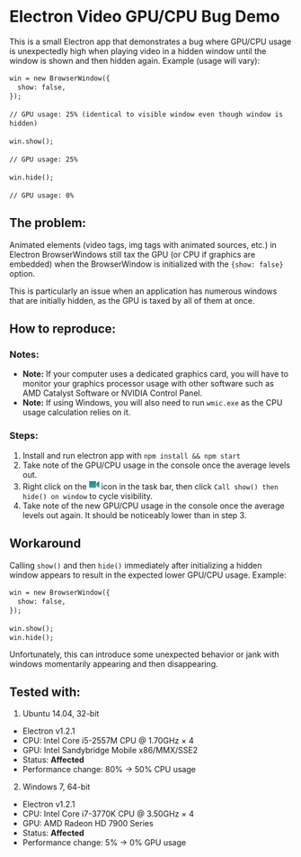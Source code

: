 # Electron Video GPU/CPU Bug Demo

This is a small Electron app that demonstrates a bug where GPU/CPU usage is unexpectedly high when playing video in a hidden window until the window is shown and then hidden again. Example (usage will vary):

```node
win = new BrowserWindow({
  show: false,
});

// GPU usage: 25% (identical to visible window even though window is hidden)

win.show();

// GPU usage: 25%

win.hide();

// GPU usage: 0%
```


## The problem:

Animated elements (video tags, img tags with animated sources, etc.) in Electron BrowserWindows still tax the GPU (or CPU if graphics are embedded) when the BrowserWindow is initialized with the `{show: false}` option.

This is particularly an issue when an application has numerous windows that are initially hidden, as the GPU is taxed by all of them at once.


## How to reproduce:

### Notes:

* **Note:** If your computer uses a dedicated graphics card, you will have to monitor your graphics processor usage with other software such as AMD Catalyst Software or NVIDIA Control Panel.
* **Note:** If using Windows, you will also need to run `wmic.exe` as the CPU usage calculation relies on it.

### Steps:

1. Install and run electron app with `npm install && npm start`
2. Take note of the GPU/CPU usage in the console once the average levels out.
3. Right click on the ![Icon](/assets/Icon_Video_tiny.png) icon in the task bar, then click `Call show() then hide() on window` to cycle visibility.
4. Take note of the new GPU/CPU usage in the console once the average levels out again. It should be noticeably lower than in step 3.


## Workaround

Calling `show()` and then `hide()` immediately after initializing a hidden window appears to result in the expected lower GPU/CPU usage.  Example:

```node
win = new BrowserWindow({
  show: false,
});

win.show();
win.hide();
```

Unfortunately, this can introduce some unexpected behavior or jank with windows momentarily appearing and then disappearing.


## Tested with:

1. Ubuntu 14.04, 32-bit
  * Electron v1.2.1
  * CPU: Intel Core i5-2557M CPU @ 1.70GHz × 4
  * GPU: Intel Sandybridge Mobile x86/MMX/SSE2
  * Status: **Affected**
  * Performance change: 80% -> 50% CPU usage

2. Windows 7, 64-bit
  * Electron v1.2.1
  * CPU: Intel Core i7-3770K CPU @ 3.50GHz × 4
  * GPU: AMD Radeon HD 7900 Series
  * Status: **Affected**
  * Performance change: 5% -> 0% GPU usage
